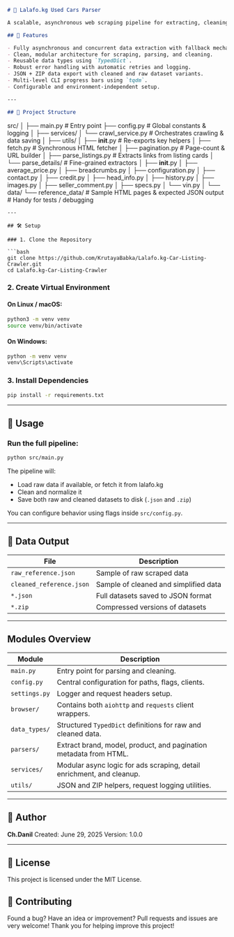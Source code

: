 ```markdown
# 🚗 Lalafo.kg Used Cars Parser

A scalable, asynchronous web scraping pipeline for extracting, cleaning, and storing structured advertisement data from [lalafo.kg](https://lalafo.kg). This project is tailored to scrape used car listings, parse detailed advertisement metadata, and provide cleaned JSON outputs ready for analysis or integration.

## 📌 Features

- Fully asynchronous and concurrent data extraction with fallback mechanisms.
- Clean, modular architecture for scraping, parsing, and cleaning.
- Reusable data types using `TypedDict`.
- Robust error handling with automatic retries and logging.
- JSON + ZIP data export with cleaned and raw dataset variants.
- Multi-level CLI progress bars using `tqdm`.
- Configurable and environment-independent setup.

---

## 📁 Project Structure

```
src/
│
├── main.py                    # Entry point
├── config.py                  # Global constants & logging
│
├── services/
│   └── crawl_service.py       # Orchestrates crawling & data saving
│
├── utils/
│   ├── __init__.py            # Re-exports key helpers
│   ├── fetch.py               # Synchronous HTML fetcher
│   ├── pagination.py          # Page-count & URL builder
│   ├── parse_listings.py      # Extracts links from listing cards
│   └── parse_details/         # Fine-grained extractors
│       ├── __init__.py
│       ├── average_price.py
│       ├── breadcrumbs.py
│       ├── configuration.py
│       ├── contact.py
│       ├── credit.py
│       ├── head_info.py
│       ├── history.py
│       ├── images.py
│       ├── seller_comment.py
│       ├── specs.py
│       └── vin.py
│
└── data/
    └── reference_data/        # Sample HTML pages & expected JSON output
                               # Handy for tests / debugging
```
---

## 🛠 Setup

### 1. Clone the Repository

```bash
git clone https://github.com/KrutayaBabka/Lalafo.kg-Car-Listing-Crawler.git
cd Lalafo.kg-Car-Listing-Crawler
````

### 2. Create Virtual Environment

#### On Linux / macOS:

```bash
python3 -m venv venv
source venv/bin/activate
```

#### On Windows:

```bash
python -m venv venv
venv\Scripts\activate
```

### 3. Install Dependencies

```bash
pip install -r requirements.txt
```

---

## 🚀 Usage

### Run the full pipeline:

```bash
python src/main.py
```

The pipeline will:

* Load raw data if available, or fetch it from lalafo.kg
* Clean and normalize it
* Save both raw and cleaned datasets to disk (`.json` and `.zip`)

You can configure behavior using flags inside `src/config.py`.

---

## 🧪 Data Output

| File                     | Description                           |
| ------------------------ | ------------------------------------- |
| `raw_reference.json`     | Sample of raw scraped data            |
| `cleaned_reference.json` | Sample of cleaned and simplified data |
| `*.json`                 | Full datasets saved to JSON format    |
| `*.zip`                  | Compressed versions of datasets       |

---

## Modules Overview

| Module        | Description                                                           |
| ------------- | --------------------------------------------------------------------- |
| `main.py`     | Entry point for parsing and cleaning.                                 |
| `config.py`   | Central configuration for paths, flags, clients.                      |
| `settings.py` | Logger and request headers setup.                                     |
| `browser/`    | Contains both `aiohttp` and `requests` client wrappers.               |
| `data_types/` | Structured `TypedDict` definitions for raw and cleaned data.          |
| `parsers/`    | Extract brand, model, product, and pagination metadata from HTML.     |
| `services/`   | Modular async logic for ads scraping, detail enrichment, and cleanup. |
| `utils/`      | JSON and ZIP helpers, request logging utilities.                      |

---

## 👤 Author

**Ch.Danil**
Created: June 29, 2025
Version: 1.0.0

---

## 📄 License

This project is licensed under the MIT License.

## 🙌 Contributing

Found a bug? Have an idea or improvement?
Pull requests and issues are very welcome! 
Thank you for helping improve this project!